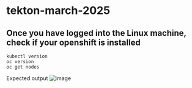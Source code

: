 # tekton-march-2025

## Once you have logged into the Linux machine, check if your openshift is installed
```
kubectl version
oc version
oc get nodes
```

Expected output
![image](https://github.com/user-attachments/assets/0093270d-7999-45e4-a140-ccc81fcb897e)
